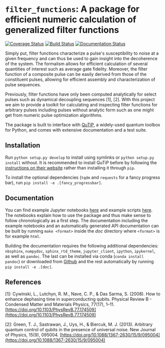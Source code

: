 # `filter_functions`: A package for efficient numeric calculation of generalized filter functions
[![Coverage Status](https://coveralls.io/repos/github/qutech/filter_functions/badge.svg?branch=master)](https://coveralls.io/github/qutech/filter_functions?branch=master)
[![Build Status](https://travis-ci.org/qutech/filter_functions.svg?branch=master)](https://travis-ci.org/qutech/filter_functions)
[![Documentation Status](https://readthedocs.org/projects/filter-functions/badge/?version=latest)](https://filter-functions.readthedocs.io/en/latest/?badge=latest)

Simply put, filter functions characterize a pulse's susceptibility to noise at a given frequency and can thus be used to gain insight into the decoherence of the system. The formalism allows for efficient calculation of several quantities of interest such as average gate fidelity. Moreover, the filter function of a composite pulse can be easily derived from those of the constituent pulses, allowing for efficient assembly and characterization of pulse sequences.

Previously, filter functions have only been computed analytically for select pulses such as dynamical decoupling sequences [1], [2]. With this project we aim to provide a toolkit for calculating and inspecting filter functions for arbitrary pulses including pulses without analytic form such as one might get from numeric pulse optimization algorithms. 

The package is built to interface with [QuTiP](http://qutip.org/), a widely-used quantum toolbox for Python, and comes with extensive documentation and a test suite.

## Installation
Run `python setup.py develop` to install using symlinks or `python setup.py install` without. It is recommended to install QuTiP before by following the [instructions on their website](http://qutip.org/docs/latest/installation.html) rather than installing it through `pip`.

To install the optional dependencies (`tqdm` and `requests` for a fancy progress bar), run `pip install -e .[fancy_progressbar]`.

## Documentation
You can find example Jupyter notebooks [here](doc/source/examples) and example scripts [here](examples). The notebooks explain how to use the package and thus make sense to follow chronologically as a first step. The documentation including the example notebooks and an automatically generated API documentation can be built by running `make <format>` inside the *doc* directory where `<format>` is for example `html`.

Building the documentation requires the following additional dependencies: `nbsphinx`, `numpydoc`, `sphinx_rtd_theme`, `jupyter_client`, `ipython`, `ipykernel`, as well as `pandoc`. The last can be installed via conda (`conda install pandoc`) or downloaded from [Github](https://github.com/jgm/pandoc/releases/) and the rest automatically by running `pip install -e .[doc]`.

## References
[1]: Cywinski, L., Lutchyn, R. M., Nave, C. P., & Das Sarma, S. (2008). How to enhance dephasing time in superconducting qubits. Physical Review B - Condensed Matter and Materials Physics, 77(17), 1–11. [https://doi.org/10.1103/PhysRevB.77.174509](https://doi.org/10.1103/PhysRevB.77.174509)

[2]: Green, T. J., Sastrawan, J., Uys, H., & Biercuk, M. J. (2013). Arbitrary quantum control of qubits in the presence of universal noise. New Journal of Physics, 15(9), 095004. [https://doi.org/10.1088/1367-2630/15/9/095004](https://doi.org/10.1088/1367-2630/15/9/095004)
